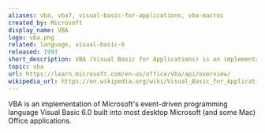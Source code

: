```yaml
---
aliases: vba, vba7, visual-basic-for-applications, vba-macros
created_by: Microsoft
display_name: VBA
logo: vba.png
related: language, visual-basic-6
released: 1993 
short_description: VBA (Visual Basic for Applications) is an implementation of Microsoft's event-driven programming language Visual Basic 6.0 built into most desktop Microsoft Office applications.
topic: vba
url: https://learn.microsoft.com/en-us/office/vba/api/overview/
wikipedia_url: https://en.wikipedia.org/wiki/Visual_Basic_for_Applications
---
```

VBA is an implementation of Microsoft's event-driven programming language Visual Basic 6.0 built into most desktop Microsoft (and some Mac) Office applications.
